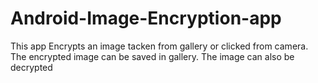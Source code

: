 # Android-Image-Encryption-app
This app Encrypts an image tacken from gallery or clicked from camera. The encrypted image can be saved in gallery. The image can also be decrypted
